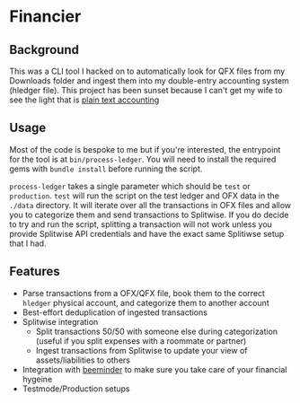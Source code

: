 # Financier

## Background

This was a CLI tool I hacked on to automatically look for QFX files from my Downloads folder and ingest them into my double-entry accounting system (hledger file). This project has been sunset because I can't get my wife to see the light that is [plain text accounting](https://web.archive.org/web/20231127155732/https://plaintextaccounting.org/)

## Usage

Most of the code is bespoke to me but if you're interested, the entrypoint for the tool is at `bin/process-ledger`. You will need to install the required gems with `bundle install` before running the script.

`process-ledger` takes a single parameter which should be `test` or `production`. `test` will run the script on the test ledger and OFX data in the `./data` directory. It will iterate over all the transactions in OFX files and allow you to categorize them and send transactions to Splitwise. If you do decide to try and run the script, splitting a transaction will not work unless you provide Splitwise API credentials and have the exact same Splitiwse setup that I had.

## Features

- Parse transactions from a OFX/QFX file, book them to the correct `hledger` physical account, and categorize them to another account
- Best-effort deduplication of ingested transactions
- Splitwise integration
    - Split transactions 50/50 with someone else during categorization (useful if you split expenses with a roommate or partner)
    - Ingest transactions from Splitwise to update your view of assets/liabilities to others
- Integration with [beeminder](https://www.beeminder.com/overview) to make sure you take care of your financial hygeine
- Testmode/Production setups
